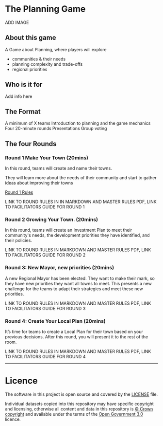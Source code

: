 # The Planning Game

ADD IMAGE

## About this game

A Game about Planning, where players will explore

- communities & their needs
- planning complexity and trade-offs
- regional priorities
  
## Who is it for

Add info here

## The Format

A minimum of X teams
Introduction to planning and the game mechanics
Four 20-minute rounds
Presentations
Group voting

## The four Rounds

### Round 1 Make Your Town (20mins)

In this round, teams will create and name their towns. 

They will learn more about the needs of their community and start to gather ideas about improving their towns

[Round 1 Rules](https://github.com/digital-land/planning-game/blob/main/Rules-round-1.md)

LINK TO ROUND RULES IN IN MARKDOWN AND MASTER RULES PDF, LINK TO FACILITATORS GUIDE FOR ROUND 1

### Round 2 Growing Your Town. (20mins)

In this round, teams will create an Investment Plan to meet their community's needs, the development priorities they have identified, and their policies. 

LINK TO ROUND RULES IN MARKDOWN AND MASTER RULES PDF, LINK TO FACILITATORS GUIDE FOR ROUND 2

### Round 3: New Mayor, new priorities (20mins)

A new Regional Mayor has been elected. They want to make their mark, so they have new priorities they want all towns to meet. This presents a new challenge for the teams to adapt their strategies and meet these new priorities.

LINK TO ROUND RULES IN MARKDOWN AND MASTER RULES PDF, LINK TO FACILITATORS GUIDE FOR ROUND 3

### Round 4: Create Your Local Plan (20mins)

It’s time for teams to create a Local Plan for their town based on your previous decisions. After this round, you will present it to the rest of the room.

LINK TO ROUND RULES IN MARKDOWN AND MASTER RULES PDF, LINK TO FACILITATORS GUIDE FOR ROUND 4

---
# Licence


The software in this project is open source and covered by the [LICENSE](LICENSE) file.

Individual datasets copied into this repository may have specific copyright and licensing, otherwise all content and data in this repository is
[© Crown copyright](http://www.nationalarchives.gov.uk/information-management/re-using-public-sector-information/copyright-and-re-use/crown-copyright/)
and available under the terms of the [Open Government 3.0](https://www.nationalarchives.gov.uk/doc/open-government-licence/version/3/) licence.
